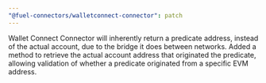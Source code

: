 ```yaml
---
"@fuel-connectors/walletconnect-connector": patch
---
```


Wallet Connect Connector will inherently return a predicate address, instead of the actual account, due to the bridge it does between networks.
Added a method to retrieve the actual account address that originated the predicate, allowing validation of whether a predicate originated from a specific EVM address.

